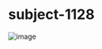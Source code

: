 # subject-1128

![image](https://user-images.githubusercontent.com/89338401/143732857-5716d7a2-70e8-4928-a2a9-8305901ec095.png)
